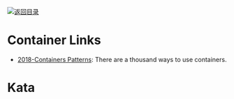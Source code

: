 [![返回目录](https://user-images.githubusercontent.com/5803001/38079637-ff0abcf0-3371-11e8-9b76-ad651620afc7.jpg)](https://github.com/wxyyxc1992/Awesome-Links)

# Container Links

* [2018-Containers Patterns](https://l0rd.github.io/containerspatterns/#1): There are a thousand ways to use containers.

# Kata
